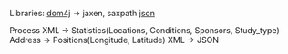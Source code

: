 Libraries:
[dom4j](http://dom4j.sourceforge.net/ "dom4j") -> jaxen, saxpath
[json](https://github.com/douglascrockford/JSON-java "JSON-java")

Process
XML -> Statistics(Locations, Conditions, Sponsors, Study_type)
Address -> Positions(Longitude, Latitude)
XML -> JSON

